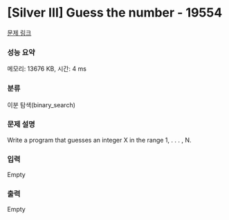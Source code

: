 # [Silver III] Guess the number - 19554 

[문제 링크](https://www.acmicpc.net/problem/19554) 

### 성능 요약

메모리: 13676 KB, 시간: 4 ms

### 분류

이분 탐색(binary_search)

### 문제 설명

<p>Write a program that guesses an integer X in the range 1, . . . , N.</p>

### 입력 

 Empty

### 출력 

 Empty


